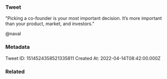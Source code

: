 ### Tweet
"Picking a co-founder is your most important decision. It’s more important than your product, market, and investors."

@naval

### Metadata
Tweet ID: 1514524358521335811
Created At: 2022-04-14T08:42:00.000Z

### Related

